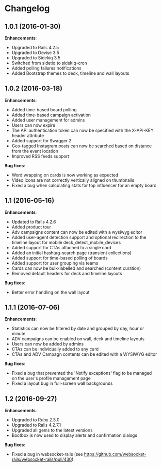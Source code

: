 # Changelog

## 1.0.1 (2016-01-30)

**Enhancements**:

* Upgraded to Rails 4.2.5
* Upgraded to Devise 3.5
* Upgraded to Sidekiq 3.5
* Switched from sidetiq to sidekiq-cron
* Added polling failures notifications
* Added Bootstrap themes to deck, timeline and wall layouts

## 1.0.2 (2016-03-18)

**Enhancements**:

* Added time-based board polling
* Added time-based campaign activation
* Added user management for admins
* Users can now expire
* The API authentication token can now be specified with the X-API-KEY header attribute
* Added support for Swagger 2
* Geo-tagged Instagram posts can now be searched based on distance from the event location
* Improved RSS feeds support

**Bug fixes**:

* Word wrapping on cards is now working as expected
* Video icons are not correctly vertically aligned on thumbnails
* Fixed a bug when calculating stats for top influencer for an empty board

## 1.1 (2016-05-16)

**Enhancements**:

* Updated to Rails 4.2.6
* Added product tour
* Adv campaigns content can now be edited with a wysiwyg editor
* Added user-agent detection support and optional redirection to the timeline layout for mobile deck_detect_mobile_devices
* Added support for CTAs attached to a single card
* Added an initial hashtag-search page (transient collections)
* Added support for time-based polling of boards
* Added support for user grouping via teams
* Cards can now be bulk-labelled and searched (content curation)
* Removed default headers for deck and timeline layouts

**Bug fixes**:

* Better error handling on the wall layout

## 1.1.1 (2016-07-06)

**Enhancements**:

* Statistics can now be filtered by date and grouped by day, hour or minute
* ADV campaigns can be enabled on wall, deck and timeline layouts
* Users can now be added by admins
* CTAs can be individually added to any card
* CTAs and ADV Campagn contents can be edited with a WYSIWYG editor

**Bug fixes**:

* Fixed a bug that prevented the 'Notify exceptions' flag to be managed on the user's profile management page
* Fixed a layout bug in full-screen wall backgrounds

## 1.2 (2016-09-27)

**Enhancements**:

* Upgraded to Ruby 2.3.0
* Upgraded to Rails 4.2.7.1
* Upgraded all gems to the latest versions
* Bootbox is now used to display alerts and confirmation dialogs

**Bug fixes**:

* Fixed a bug in websocket-rails (see https://github.com/websocket-rails/websocket-rails/pull/430)

